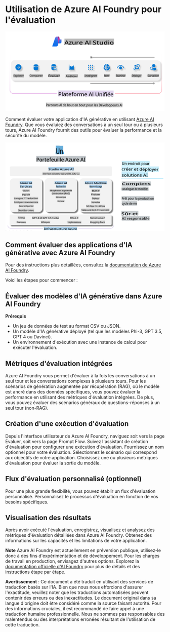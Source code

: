 # **Utilisation de Azure AI Foundry pour l'évaluation**

![aistudo](../../../../translated_images/AIStudio.d5171bb73e888005d9ac4020bbbf4ad9bd9a8bc042dfaf90b44c3afa1a8cbeed.fr.png)

Comment évaluer votre application d'IA générative en utilisant [Azure AI Foundry](https://ai.azure.com?WT.mc_id=aiml-138114-kinfeylo). Que vous évaluiez des conversations à un seul tour ou à plusieurs tours, Azure AI Foundry fournit des outils pour évaluer la performance et la sécurité du modèle.

![aistudo](../../../../translated_images/AIPortfolio.d7a339b6c36a58d3ca1bc2ca3b181618e45b1c87a6c20527a4503cb74e78e5cf.fr.png)

## Comment évaluer des applications d'IA générative avec Azure AI Foundry
Pour des instructions plus détaillées, consultez la [documentation de Azure AI Foundry](https://learn.microsoft.com/azure/ai-studio/how-to/evaluate-generative-ai-app?WT.mc_id=aiml-138114-kinfeylo).

Voici les étapes pour commencer :

## Évaluer des modèles d'IA générative dans Azure AI Foundry

**Prérequis**

- Un jeu de données de test au format CSV ou JSON.
- Un modèle d'IA générative déployé (tel que les modèles Phi-3, GPT 3.5, GPT 4 ou Davinci).
- Un environnement d'exécution avec une instance de calcul pour exécuter l'évaluation.

## Métriques d'évaluation intégrées

Azure AI Foundry vous permet d'évaluer à la fois les conversations à un seul tour et les conversations complexes à plusieurs tours.
Pour les scénarios de génération augmentée par récupération (RAG), où le modèle est ancré dans des données spécifiques, vous pouvez évaluer la performance en utilisant des métriques d'évaluation intégrées.
De plus, vous pouvez évaluer des scénarios généraux de questions-réponses à un seul tour (non-RAG).

## Création d'une exécution d'évaluation

Depuis l'interface utilisateur de Azure AI Foundry, naviguez soit vers la page Évaluer, soit vers la page Prompt Flow.
Suivez l'assistant de création d'évaluation pour configurer une exécution d'évaluation. Fournissez un nom optionnel pour votre évaluation.
Sélectionnez le scénario qui correspond aux objectifs de votre application.
Choisissez une ou plusieurs métriques d'évaluation pour évaluer la sortie du modèle.

## Flux d'évaluation personnalisé (optionnel)

Pour une plus grande flexibilité, vous pouvez établir un flux d'évaluation personnalisé. Personnalisez le processus d'évaluation en fonction de vos besoins spécifiques.

## Visualisation des résultats

Après avoir exécuté l'évaluation, enregistrez, visualisez et analysez des métriques d'évaluation détaillées dans Azure AI Foundry. Obtenez des informations sur les capacités et les limitations de votre application.

**Note** Azure AI Foundry est actuellement en préversion publique, utilisez-le donc à des fins d'expérimentation et de développement. Pour les charges de travail en production, envisagez d'autres options. Explorez la [documentation officielle d'AI Foundry](https://learn.microsoft.com/azure/ai-studio/?WT.mc_id=aiml-138114-kinfeylo) pour plus de détails et des instructions étape par étape.

**Avertissement** :
Ce document a été traduit en utilisant des services de traduction basés sur l'IA. Bien que nous nous efforcions d'assurer l'exactitude, veuillez noter que les traductions automatisées peuvent contenir des erreurs ou des inexactitudes. Le document original dans sa langue d'origine doit être considéré comme la source faisant autorité. Pour des informations cruciales, il est recommandé de faire appel à une traduction humaine professionnelle. Nous ne sommes pas responsables des malentendus ou des interprétations erronées résultant de l'utilisation de cette traduction.